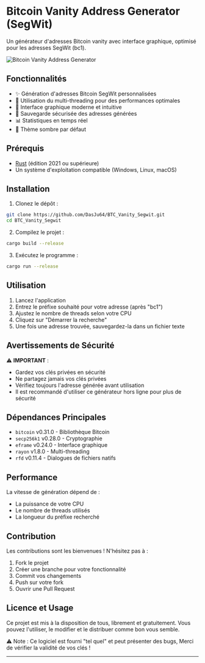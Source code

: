 # Bitcoin Vanity Address Generator (SegWit)

Un générateur d'adresses Bitcoin vanity avec interface graphique, optimisé pour les adresses SegWit (bc1).

![Bitcoin Vanity Address Generator](https://raw.githubusercontent.com/bitcoin/bitcoin/master/share/pixmaps/bitcoin128.png)

## Fonctionnalités

- ✨ Génération d'adresses Bitcoin SegWit personnalisées
- 🚀 Utilisation du multi-threading pour des performances optimales
- 🎨 Interface graphique moderne et intuitive
- 💾 Sauvegarde sécurisée des adresses générées
- 📊 Statistiques en temps réel
- 🌙 Thème sombre par défaut

## Prérequis

- [Rust](https://www.rust-lang.org/tools/install) (édition 2021 ou supérieure)
- Un système d'exploitation compatible (Windows, Linux, macOS)

## Installation

1. Clonez le dépôt :
```bash
git clone https://github.com/DasJu64/BTC_Vanity_Segwit.git
cd BTC_Vanity_Segwit
```

2. Compilez le projet :
```bash
cargo build --release
```

3. Exécutez le programme :
```bash
cargo run --release
```

## Utilisation

1. Lancez l'application
2. Entrez le préfixe souhaité pour votre adresse (après "bc1")
3. Ajustez le nombre de threads selon votre CPU
4. Cliquez sur "Démarrer la recherche"
5. Une fois une adresse trouvée, sauvegardez-la dans un fichier texte

## Avertissements de Sécurité

⚠️ **IMPORTANT** :
- Gardez vos clés privées en sécurité
- Ne partagez jamais vos clés privées
- Vérifiez toujours l'adresse générée avant utilisation
- Il est recommandé d'utiliser ce générateur hors ligne pour plus de sécurité

## Dépendances Principales

- `bitcoin` v0.31.0 - Bibliothèque Bitcoin
- `secp256k1` v0.28.0 - Cryptographie
- `eframe` v0.24.0 - Interface graphique
- `rayon` v1.8.0 - Multi-threading
- `rfd` v0.11.4 - Dialogues de fichiers natifs

## Performance

La vitesse de génération dépend de :
- La puissance de votre CPU
- Le nombre de threads utilisés
- La longueur du préfixe recherché

## Contribution

Les contributions sont les bienvenues ! N'hésitez pas à :
1. Fork le projet
2. Créer une branche pour votre fonctionnalité
3. Commit vos changements
4. Push sur votre fork
5. Ouvrir une Pull Request

## Licence et Usage

Ce projet est mis à la disposition de tous, librement et gratuitement. Vous pouvez l'utiliser, le modifier et le distribuer comme bon vous semble. 

⚠️ Note : Ce logiciel est fourni "tel quel" et peut présenter des bugs, Merci de vérifier la validité de vos clés !

---
